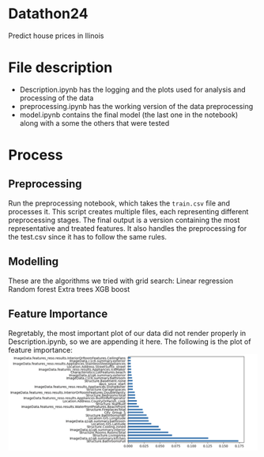 # Datathon24
Predict house prices in Ilinois

# File description
- Description.ipynb has the logging and the plots used for analysis and processing of the data
- preprocessing.ipynb has the working version of the data preprocessing
- model.ipynb contains the final model (the last one in the notebook) along with a some the others that were tested

# Process

## Preprocessing
Run the preprocessing notebook, which takes the `train.csv` file and processes it. This script creates multiple files, each representing different preprocessing stages. The final output is a version containing the most representative and treated features. It also handles the preprocessing for the test.csv since it has to follow the same rules. 

## Modelling

These are the algorithms we tried with grid search:
Linear regression
Random forest
Extra trees
XGB boost

## Feature Importance
Regretably, the most important plot of our data did not render properly in Description.ipynb, so we are appending it here. The following is the plot of feature importance:
![SC1](FeatureImportance.png)
